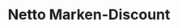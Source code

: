 ---
title: "Netto Marken-Discount"
url: /chemnitz/netto-marken-discount-bernsdorfer-strasse/
shop: Supermarkt
---